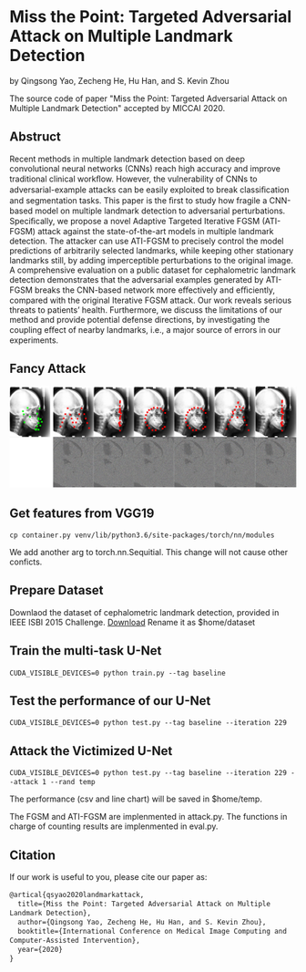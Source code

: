 # Miss the Point: Targeted Adversarial Attack on Multiple Landmark Detection

by Qingsong Yao, Zecheng He, Hu Han, and S. Kevin Zhou

The source code of paper "Miss the Point: Targeted Adversarial Attack on Multiple Landmark Detection" accepted by MICCAI 2020.

## Abstruct
 Recent methods in multiple landmark detection based on deep convolutional neural networks (CNNs) reach high accuracy and improve traditional clinical workﬂow. However, the vulnerability of CNNs to adversarial-example attacks can be easily exploited to break classiﬁcation and segmentation tasks. This paper is the ﬁrst to study how fragile a CNN-based model on multiple landmark detection to adversarial perturbations. Speciﬁcally, we propose a novel Adaptive Targeted Iterative FGSM (ATI-FGSM) attack against the state-of-the-art models in multiple landmark detection. The attacker can use ATI-FGSM to precisely control the model predictions of arbitrarily selected landmarks, while keeping other stationary landmarks still, by adding imperceptible perturbations to the original image. A comprehensive evaluation on a public dataset for cephalometric landmark detection demonstrates that the adversarial examples generated by ATI-FGSM breaks the CNN-based network more eﬀectively and eﬃciently, compared with the original Iterative FGSM attack. Our work reveals serious threats to patients’ health. Furthermore, we discuss the limitations of our method and provide potential defense directions, by investigating the coupling eﬀect of nearby landmarks, i.e., a major source of errors in our experiments.

## Fancy Attack
![Welcome to MICCAI](miccai.jpg)

## Get features from VGG19
```
cp container.py venv/lib/python3.6/site-packages/torch/nn/modules
```
We add another arg to torch.nn.Sequitial.
This change will not cause other conficts.

## Prepare Dataset
 Downlaod the dataset of cephalometric landmark detection, provided in IEEE ISBI 2015 Challenge. [Download](http://www-o.ntust.edu.tw/~cweiwang/ISBI2015/challenge1/)
Rename it as $home/dataset

## Train the multi-task U-Net
```
CUDA_VISIBLE_DEVICES=0 python train.py --tag baseline
```

## Test the performance of our U-Net
```
CUDA_VISIBLE_DEVICES=0 python test.py --tag baseline --iteration 229
```

## Attack the Victimized U-Net
```
CUDA_VISIBLE_DEVICES=0 python test.py --tag baseline --iteration 229 --attack 1 --rand temp
```
The performance (csv and line chart) will be saved in $home/temp.

The FGSM and ATI-FGSM are implenmented in attack.py.
The functions in charge of counting results are implenmented in eval.py.

## Citation
If our work is useful to you, please cite our paper as:
```
@artical{qsyao2020landmarkattack,
  title={Miss the Point: Targeted Adversarial Attack on Multiple Landmark Detection},
  author={Qingsong Yao, Zecheng He, Hu Han, and S. Kevin Zhou},
  booktitle={International Conference on Medical Image Computing and Computer-Assisted Intervention},
  year={2020}
}
```
